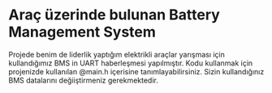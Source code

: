 # Araç üzerinde bulunan Battery Management System
 Projede benim de liderlik yaptığım elektrikli araçlar yarışması için kullandığımız BMS in UART haberleşmesi yapılmıştır.
 Kodu kullanmak için projenizde kullanılan @main.h içerisine tanımlayabilirsiniz.
 Sizin kullandığınız BMS datalarını değiiştirmeniz gerekmektedir.
